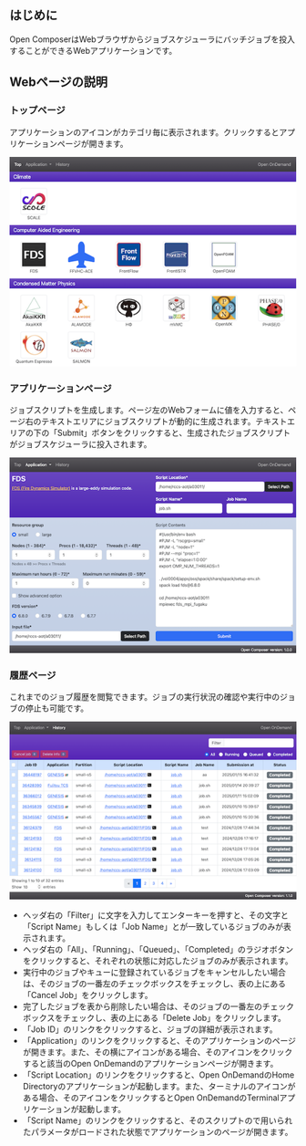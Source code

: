 ## はじめに
Open ComposerはWebブラウザからジョブスケジューラにバッチジョブを投入することができるWebアプリケーションです。

## Webページの説明
### トップページ
アプリケーションのアイコンがカテゴリ毎に表示されます。クリックするとアプリケーションページが開きます。

![Top page](img/top_page.png)

### アプリケーションページ
ジョブスクリプトを生成します。ページ左のWebフォームに値を入力すると、ページ右のテキストエリアにジョブスクリプトが動的に生成されます。テキストエリアの下の「Submit」ボタンをクリックすると、生成されたジョブスクリプトがジョブスケジューラに投入されます。

![Application page](img/application_page.png)

### 履歴ページ
これまでのジョブ履歴を閲覧できます。ジョブの実行状況の確認や実行中のジョブの停止も可能です。

![History page](img/history_page.png)

- ヘッダ右の「Filter」に文字を入力してエンターキーを押すと、その文字と「Script Name」もしくは「Job Name」とが一致しているジョブのみが表示されます。
- ヘッダ右の「All」、「Running」、「Queued」、「Completed」のラジオボタンをクリックすると、それぞれの状態に対応したジョブのみが表示されます。
- 実行中のジョブやキューに登録されているジョブをキャンセルしたい場合は、そのジョブの一番左のチェックボックスをチェックし、表の上にある「Cancel Job」をクリックします。
- 完了したジョブを表から削除したい場合は、そのジョブの一番左のチェックボックスをチェックし、表の上にある「Delete Job」をクリックします。
- 「Job ID」のリンクをクリックすると、ジョブの詳細が表示されます。
- 「Application」のリンクをクリックすると、そのアプリケーションのページが開きます。また、その横にアイコンがある場合、そのアイコンをクリックすると該当のOpen OnDemandのアプリケーションページが開きます。
- 「Script Location」のリンクをクリックすると、Open OnDemandのHome Directoryのアプリケーションが起動します。また、ターミナルのアイコンがある場合、そのアイコンをクリックするとOpen OnDemandのTerminalアプリケーションが起動します。
- 「Script Name」のリンクをクリックすると、そのスクリプトので用いられたパラメータがロードされた状態でアプリケーションのページが開きます。